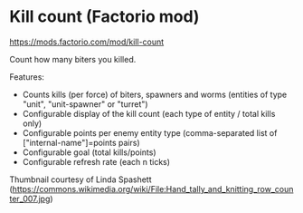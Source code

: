 # Kill count (Factorio mod)
https://mods.factorio.com/mod/kill-count

Count how many biters you killed.

Features:
- Counts kills (per force) of biters, spawners and worms (entities of type "unit", "unit-spawner" or "turret")
- Configurable display of the kill count (each type of entity / total kills only)
- Configurable points per enemy entity type (comma-separated list of ["internal-name"]=points pairs)
- Configurable goal (total kills/points)
- Configurable refresh rate (each n ticks)

Thumbnail courtesy of Linda Spashett (https://commons.wikimedia.org/wiki/File:Hand_tally_and_knitting_row_counter_007.jpg)
